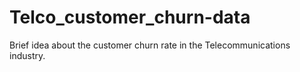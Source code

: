 # Telco_customer_churn-data
Brief idea about the customer churn rate in the Telecommunications industry. 
